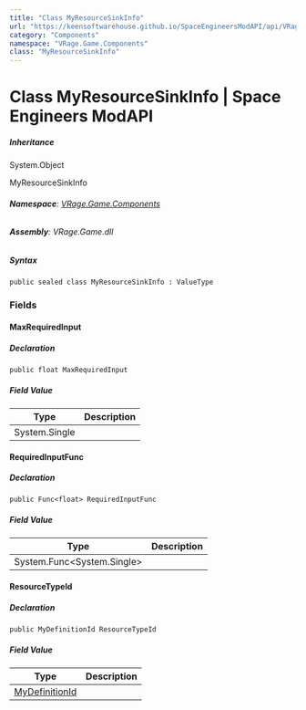 ```yaml
---
title: "Class MyResourceSinkInfo"
url: "https://keensoftwarehouse.github.io/SpaceEngineersModAPI/api/VRage.Game.Components.MyResourceSinkInfo.html"
category: "Components"
namespace: "VRage.Game.Components"
class: "MyResourceSinkInfo"
---
```


# Class MyResourceSinkInfo | Space Engineers ModAPI

##### Inheritance

System.Object

MyResourceSinkInfo

###### **Namespace**: [VRage.Game.Components](https://keensoftwarehouse.github.io/SpaceEngineersModAPI/api/VRage.Game.Components.html)

###### **Assembly**: VRage.Game.dll

##### Syntax

```
public sealed class MyResourceSinkInfo : ValueType
```

### Fields

#### MaxRequiredInput

##### Declaration

```
public float MaxRequiredInput
```

##### Field Value

| Type | Description |
| --- | --- |
| System.Single |     |

#### RequiredInputFunc

##### Declaration

```
public Func<float> RequiredInputFunc
```

##### Field Value

| Type | Description |
| --- | --- |
| System.Func<System.Single\> |     |

#### ResourceTypeId

##### Declaration

```
public MyDefinitionId ResourceTypeId
```

##### Field Value

| Type | Description |
| --- | --- |
| [MyDefinitionId](https://keensoftwarehouse.github.io/SpaceEngineersModAPI/api/VRage.Game.MyDefinitionId.html) |     |